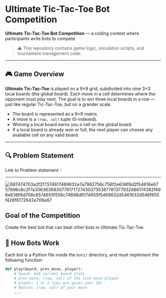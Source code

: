 #  Ultimate Tic-Tac-Toe Bot Competition

**Ultimate Tic-Tac-Toe Bot Competition** — a coding contest where participants write bots to compete

> ⚠️ This repository contains game logic, simulation scripts, and tournament management code.

---

## 🎮 Game Overview

**Ultimate Tic-Tac-Toe** is played on a 9×9 grid, subdivided into nine 3×3 local boards (the global board). Each move in a cell determines where the opponent must play next. The goal is to win three local boards in a row — just like regular Tic-Tac-Toe, but on a grander scale.

- The board is represented as a 9×9 matrix.
- A move is a `(row, col)` tuple (0-indexed).
- Winning a local board earns you a cell on the global board.
- If a local board is already won or full, the next player can choose any available cell on any valid board.

---
## 🔍 Problem Statement
Link to Problem statement - 

---
![687474703a2f2f7374617469632e7a7962756c756f2e636f6d2f54616e6757696c6c2f7a30636368307761717274303735387761377932666174382f496e636f6d706c6574655f556c74696d6174655f5469632d5461632d546f655f426f6172642e706e67](https://github.com/user-attachments/assets/ba4d93f1-5403-41ad-a73e-f6bd45b8c959)


## Goal of the Competition
Create the best bot that can beat other bots in Ultimate Tic-Tac-Toe.


## 📂 How Bots Work

Each bot is a Python file inside the `bots/` directory, and must implement the following function:

```python
def play(board, prev_move, player):
    # board: 9x9 current board state
    # prev_move: (row, col) of the last move played
    # player: 1 or 2 (you are given your ID)
    # Return: (row, col) of your move
    ...
